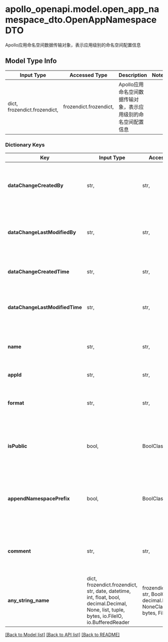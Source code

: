 # apollo_openapi.model.open_app_namespace_dto.OpenAppNamespaceDTO

Apollo应用命名空间数据传输对象，表示应用级别的命名空间配置信息

## Model Type Info
Input Type | Accessed Type | Description | Notes
------------ | ------------- | ------------- | -------------
dict, frozendict.frozendict,  | frozendict.frozendict,  | Apollo应用命名空间数据传输对象，表示应用级别的命名空间配置信息 |

### Dictionary Keys
Key | Input Type | Accessed Type | Description | Notes
------------ | ------------- | ------------- | ------------- | -------------
**dataChangeCreatedBy** | str,  | str,  | 命名空间创建者用户名，记录是谁创建了这个应用命名空间 | [optional]
**dataChangeLastModifiedBy** | str,  | str,  | 命名空间最后修改者用户名，记录最后一次修改命名空间信息的用户 | [optional]
**dataChangeCreatedTime** | str,  | str,  | 命名空间创建时间，ISO 8601格式的时间戳 | [optional]
**dataChangeLastModifiedTime** | str,  | str,  | 命名空间最后修改时间，ISO 8601格式的时间戳 | [optional]
**name** | str,  | str,  | 命名空间名称，在同一应用内唯一标识一个命名空间 | [optional]
**appId** | str,  | str,  | 所属应用的唯一标识符 | [optional]
**format** | str,  | str,  | 命名空间格式类型，如properties、xml、json、yml等 | [optional]
**isPublic** | bool,  | BoolClass,  | 是否为公共命名空间，公共命名空间可以被其他应用关联使用 | [optional]
**appendNamespacePrefix** | bool,  | BoolClass,  | 对于公共命名空间，是否在命名空间名称前添加前缀 | [optional] if omitted the server will use the default value of True
**comment** | str,  | str,  | 命名空间备注说明，描述命名空间的用途和包含的配置类型 | [optional]
**any_string_name** | dict, frozendict.frozendict, str, date, datetime, int, float, bool, decimal.Decimal, None, list, tuple, bytes, io.FileIO, io.BufferedReader | frozendict.frozendict, str, BoolClass, decimal.Decimal, NoneClass, tuple, bytes, FileIO | any string name can be used but the value must be the correct type | [optional]

[[Back to Model list]](../../README.md#documentation-for-models) [[Back to API list]](../../README.md#documentation-for-api-endpoints) [[Back to README]](../../README.md)
